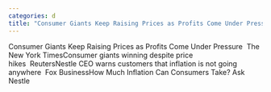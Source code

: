 ```yaml
---
categories: d
title: "Consumer Giants Keep Raising Prices as Profits Come Under Pressure  The New York Times"
---
```

Consumer Giants Keep Raising Prices as Profits Come Under Pressure&nbsp;&nbsp;The New York TimesConsumer giants winning despite price hikes&nbsp;&nbsp;ReutersNestle CEO warns customers that inflation is not going anywhere&nbsp;&nbsp;Fox BusinessHow Much Inflation Can Consumers Take? Ask Nestle&nbsp;